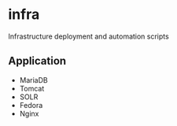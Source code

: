 # infra
Infrastructure deployment and automation scripts

## Application

- MariaDB
- Tomcat
- SOLR
- Fedora
- Nginx
